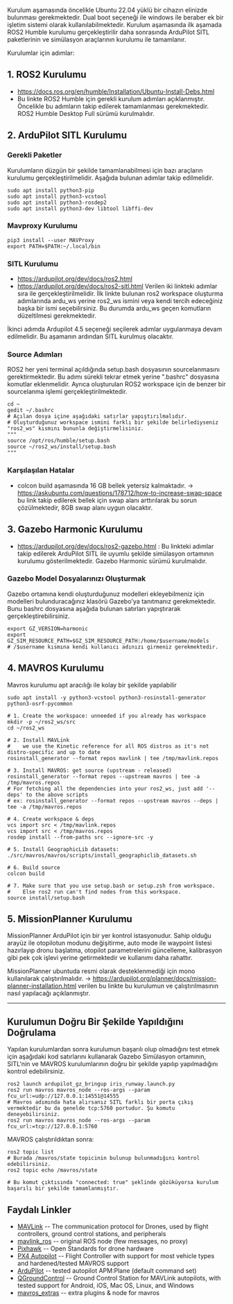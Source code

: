 Kurulum aşamasında öncelikle Ubuntu 22.04 yüklü bir cihazın elinizde bulunması gerekmektedir. Dual boot seçeneği ile windows ile beraber ek bir işletim sistemi olarak kullanılabilmektedir. Kurulum aşamasında ilk aşamada ROS2 Humble kurulumu gerçekleştirilir daha sonrasında ArduPilot SITL paketlerinin ve simülasyon araçlarının kurulumu ile tamamlanır.


Kurulumlar için adımlar:

## 1. ROS2 Kurulumu
* https://docs.ros.org/en/humble/Installation/Ubuntu-Install-Debs.html
* Bu linkte ROS2 Humble için gerekli kurulum adımları açıklanmıştır. Öncelikle bu adımların takip edilerek tamamlanması gerekmektedir. ROS2 Humble Desktop Full sürümü kurulmalıdır.

## 2. ArduPilot SITL Kurulumu
### Gerekli Paketler
Kurulumların düzgün bir şekilde tamamlanabilmesi için bazı araçların kurulumu gerçekleştirilmelidir. Aşağıda bulunan adımlar takip edilmelidir.

```
sudo apt install python3-pip
sudo apt install python3-vcstool
sudo apt install python3-rosdep2
sudo apt install python3-dev libtool libffi-dev

```
### Mavproxy Kurulumu

```
pip3 install --user MAVProxy
export PATH=$PATH:~/.local/bin
```

### SITL Kurulumu
* https://ardupilot.org/dev/docs/ros2.html
* https://ardupilot.org/dev/docs/ros2-sitl.html 
Verilen iki linkteki adımlar sıra ile gerçekleştirilmelidir. İlk linkte bulunan ros2 workspace oluşturma adımlarında ardu_ws yerine ros2_ws ismini veya kendi tercih edeceğiniz başka bir ismi seçebilirsiniz. Bu durumda ardu_ws geçen komutların düzeltilmesi gerekmektedir.

İkinci adımda Ardupilot 4.5 seçeneği seçilerek adımlar uygulanmaya devam edilmelidir. Bu aşamanın ardından SITL kurulmuş olacaktır. 
### Source Adımları
ROS2 her yeni terminal açıldığında setup.bash dosyasının sourcelanmasını gerektirmektedir. Bu adımı sürekli tekrar etmek yerine ".bashrc" dosyasına komutlar eklenmelidir. Ayrıca oluşturulan ROS2 workspace için de benzer bir sourcelanma işlemi gerçekleştirilmektedir.

```
cd ~
gedit ~/.bashrc
# Açılan dosya içine aşağıdaki satırlar yapıştırılmalıdır.
# Oluşturduğunuz workspace ismini farklı bir şekilde belirlediyseniz "ros2_ws" kısmını bununla değiştirmelisiniz.
"""
source /opt/ros/humble/setup.bash
source ~/ros2_ws/install/setup.bash
"""
```

### Karşılaşılan Hatalar
* colcon build aşamasında 16 GB bellek yetersiz kalmaktadır. -> https://askubuntu.com/questions/178712/how-to-increase-swap-space bu link takip edilerek bellek için swap alanı arttırılarak bu sorun çözülmektedir, 8GB swap alanı uygun olacaktır.

## 3. Gazebo Harmonic Kurulumu
* https://ardupilot.org/dev/docs/ros2-gazebo.html : Bu linkteki adımlar takip edilerek ArduPilot SITL ile uyumlu şekilde simülasyon ortamının kurulumu gösterilmektedir. Gazebo Harmonic sürümü kurulmalıdır. 

### Gazebo Model Dosyalarınızı Oluşturmak
Gazebo ortamına kendi oluşturduğunuz modelleri ekleyebilmeniz için modelleri bulunduracağınız klasörü Gazebo'ya tanıtmanız gerekmektedir. Bunu bashrc dosyasına aşağıda bulunan satırları yapıştırarak gerçekleştirebilirsiniz.

```
export GZ_VERSION=harmonic
export GZ_SIM_RESOURCE_PATH=$GZ_SIM_RESOURCE_PATH:/home/$username/models
# /$username kısmına kendi kullanıcı adınızı girmeniz gerekmektedir.
```

## 4. MAVROS Kurulumu
Mavros kurulumu apt aracılığı ile kolay bir şekilde yapılabilir

```
sudo apt install -y python3-vcstool python3-rosinstall-generator python3-osrf-pycommon

# 1. Create the workspace: unneeded if you already has workspace
mkdir -p ~/ros2_ws/src
cd ~/ros2_ws

# 2. Install MAVLink
#    we use the Kinetic reference for all ROS distros as it's not distro-specific and up to date
rosinstall_generator --format repos mavlink | tee /tmp/mavlink.repos

# 3. Install MAVROS: get source (upstream - released)
rosinstall_generator --format repos --upstream mavros | tee -a /tmp/mavros.repos
# For fetching all the dependencies into your ros2_ws, just add '--deps' to the above scripts
# ex: rosinstall_generator --format repos --upstream mavros --deps | tee -a /tmp/mavros.repos

# 4. Create workspace & deps
vcs import src < /tmp/mavlink.repos
vcs import src < /tmp/mavros.repos
rosdep install --from-paths src --ignore-src -y

# 5. Install GeographicLib datasets:
./src/mavros/mavros/scripts/install_geographiclib_datasets.sh

# 6. Build source
colcon build

# 7. Make sure that you use setup.bash or setup.zsh from workspace.
#    Else ros2 run can't find nodes from this workspace.
source install/setup.bash
```



## 5. MissionPlanner Kurulumu
MissionPlanner ArduPilot için bir yer kontrol istasyonudur. Sahip olduğu arayüz ile otopilotun modunu değişitirme, auto mode ile waypoint listesi hazırlayıp dronu başlatma, otopilot parametrelerini güncelleme, kalibrasyon gibi pek çok işlevi yerine getirmektedir ve kullanımı daha rahattır.

MissionPlanner ubuntuda resmi olarak desteklenmediği için mono kullanılarak çalıştırılmalıdır.
-> https://ardupilot.org/planner/docs/mission-planner-installation.html verilen bu linkte bu kurulumun ve çalıştırılmasının nasıl yapılacağı açıklanmıştır.


----

## Kurulumun Doğru Bir Şekilde Yapıldığını Doğrulama
Yapılan kurulumlardan sonra kurulumun başarılı olup olmadığını test etmek için aşağıdaki kod satırlarını kullanarak Gazebo Simülasyon ortamının, SITL'nin ve MAVROS kurulumlarının doğru bir şekilde yapılıp yapılmadığını kontrol edebilirsiniz.

```
ros2 launch ardupilot_gz_bringup iris_runway.launch.py
ros2 run mavros mavros_node --ros-args --param fcu_url:=udp://127.0.0.1:14551@14555
# Mavros adımında hata alırsanız SITL farklı bir porta çıkış vermektedir bu da genelde tcp:5760 portudur. Şu komutu deneyebilirsiniz.
ros2 run mavros mavros_node --ros-args --param fcu_url:=tcp://127.0.0.1:5760
```

MAVROS çalıştırıldıktan sonra:
```
ros2 topic list
# Burada /mavros/state topicinin bulunup bulunmadığını kontrol edebilirsiniz.
ros2 topic echo /mavros/state

# Bu komut çıktısında "connected: true" şeklinde gözüküyorsa kurulum başarılı bir şekilde tamamlanmıştır.
```

## Faydalı Linkler
  - [MAVLink][ml] -- The communication protocol for Drones, used by flight controllers, ground control stations, and peripherals
  - [mavlink\_ros][mlros] -- original ROS node (few messages, no proxy)
  - [Pixhawk][pixhawk] -- Open Standards for drone hardware
  - [PX4 Autopilot][px4] -- Flight Controller with support for most vehicle types and hardened/tested MAVROS support
  - [ArduPilot][apm] -- tested autopilot APM:Plane (default command set)
  - [QGroundControl][qgc] -- Ground Control Station for MAVLink autopilots, with tested support for Android, iOS, Mac OS, Linux, and Windows
  - [mavros\_extras][mrext] -- extra plugins & node for mavros


[qgc]: http://qgroundcontrol.org/
[pixhawk]: http://pixhawk.org/
[px4]: http://px4.io/
[apm]: http://ardupilot.com/
[mlros]: https://github.com/mavlink/mavlink_ros
[boost]: http://www.boost.org/
[ml]: https://mavlink.io/en/
[mlgbp]: https://github.com/mavlink/mavlink-gbp-release
[iss35]: https://github.com/mavlink/mavros/issues/35
[iss49]: https://github.com/mavlink/mavros/issues/49
[iss216]: https://github.com/mavlink/mavros/issues/216
[iss317]: https://github.com/mavlink/mavros/issues/317
[iss319]: https://github.com/mavlink/mavros/issues/319
[iss321]: https://github.com/mavlink/mavros/issues/321
[iss473]: https://github.com/mavlink/mavros/issues/473
[iss856]: https://github.com/mavlink/mavros/issues/856
[wiki]: http://wiki.ros.org/mavros
[mrext]: https://github.com/mavlink/mavros/tree/master/mavros_extras
[mlwiki]: http://wiki.ros.org/mavlink
[shadow]: http://packages.ros.org/ros-shadow-fixed/ubuntu/pool/main/r/ros-jade-mavlink/
[catkin]: https://catkin-tools.readthedocs.org/en/latest/
[iss473rfc]: https://docs.google.com/document/d/1bDhaozrUu9F915T58WGzZeOM-McyU20dwxX-NRum1KA/edit
[iss473table]: https://docs.google.com/spreadsheets/d/1LnsWTblU92J5_SMinTvBvHJWx6sqvzFa8SKbn8TXlnU/edit#gid=0
[geolib]: https://geographiclib.sourceforge.io/
[contr]: https://github.com/mavlink/mavros/blob/master/CONTRIBUTING.md